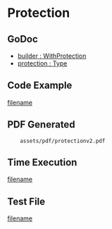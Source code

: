 # Protection

## GoDoc
* [builder : WithProtection](https://pkg.go.dev/github.com/flanksource/maroto/v2/pkg/config#CfgBuilder.WithProtection)
* [protection : Type](https://pkg.go.dev/github.com/flanksource/maroto/v2/pkg/consts/protection)

## Code Example
[filename](../../assets/examples/protection/v2/main.go ':include :type=code')

## PDF Generated
```pdf
	assets/pdf/protectionv2.pdf
```
## Time Execution
[filename](../../assets/text/protectionv2.txt  ':include :type=code')

## Test File
[filename](https://raw.githubusercontent.com/johnfercher/maroto/master/test/maroto/examples/protection.json  ':include :type=code')
